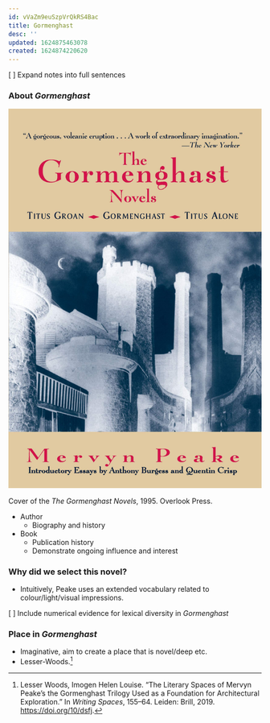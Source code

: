 ```yaml
---
id: vVaZm9euSzpVrQkRS4Bac
title: Gormenghast
desc: ''
updated: 1624875463078
created: 1624874220620
---
```


[ ] Expand notes into full sentences

### About *Gormenghast*

![Gormenghast cover](assets/images/gormenghast-cover.jpg)
<p>
<figcaption>
Cover of the <i>The Gormenghast Novels</i>, 1995. Overlook Press.
</figcaption>
</p>

* Author
  * Biography and history
* Book
  * Publication history
  * Demonstrate ongoing influence and interest

### Why did we select this novel?

* Intuitively, Peake uses an extended vocabulary related to colour/light/visual impressions.

[ ] Include numerical evidence for lexical diversity in *Gormenghast*

### Place in *Gormenghast*

* Imaginative, aim to create a place that is novel/deep etc.
* Lesser-Woods.[^1]

[^1]: Lesser Woods, Imogen Helen Louise. “The Literary Spaces of Mervyn Peake’s the Gormenghast Trilogy Used as a Foundation for Architectural Exploration.” In *Writing Spaces*, 155–64. Leiden: Brill, 2019. https://doi.org/10/dsfj.

